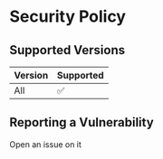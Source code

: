 # Security Policy

## Supported Versions

| Version | Supported          |
| ------- | ------------------ |
| All  | :white_check_mark: |

## Reporting a Vulnerability

Open an issue on it
